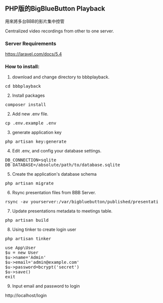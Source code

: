 ## PHP版的BigBlueButton Playback

用來將多台BBB的影片集中控管

Centralized video recordings from other to one server.
### Server Requirements
https://laravel.com/docs/5.4

### How to install:

1. download and change directory to bbbplayback.
<pre>
cd bbbplayback
</pre>

2. Install packages
<pre>
composer install
</pre>

2. Add new .env file.
<pre>
cp .env.example .env
</pre>

3. generate application key
<pre>
php artisan key:generate
</pre>

4. Edit .env, and config your database settings.
<pre>
DB_CONNECTION=sqlite
DB_DATABASE=/absolute/path/to/database.sqlite
</pre>

5. Create the application's database schema 
<pre>
php artisan migrate
</pre>

6. Rsync presentation files from BBB Server. 
<pre>
rsync -av yourserver:/var/bigbluebutton/published/presentation/ storage/app/presentation/
</pre>

7. Update presentations metadata to meetings table. 
<pre>
php artisan build
</pre>

8. Using tinker to create login user
<pre>
php artisan tinker
</pre>

<pre>
use App\User
$u = new User
$u->name='Admin'
$u->email='admin@example.com'
$u->password=bcrypt('secret')
$u->save()
exit
</pre>

9. Input email and password to login

http://localhost/login
